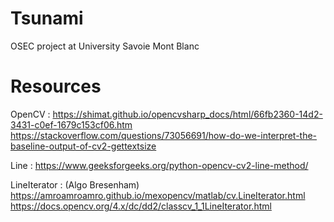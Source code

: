 # Tsunami
OSEC project at University Savoie Mont Blanc

# Resources
OpenCV : 
https://shimat.github.io/opencvsharp_docs/html/66fb2360-14d2-3431-c0ef-1679c153cf06.htm
https://stackoverflow.com/questions/73056691/how-do-we-interpret-the-baseline-output-of-cv2-gettextsize

Line :
https://www.geeksforgeeks.org/python-opencv-cv2-line-method/

LineIterator : (Algo Bresenham)
https://amroamroamro.github.io/mexopencv/matlab/cv.LineIterator.html
https://docs.opencv.org/4.x/dc/dd2/classcv_1_1LineIterator.html
